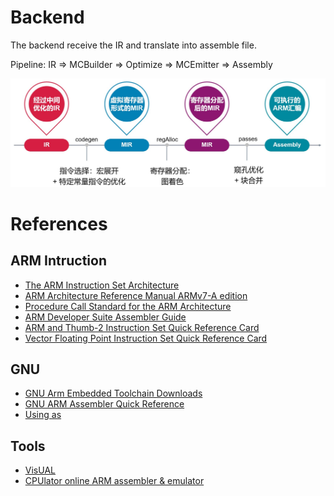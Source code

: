 # Backend

The backend receive the IR and translate into assemble file.

Pipeline: IR => MCBuilder => Optimize => MCEmitter => Assembly

![pipeline of backend](../../doc/image/pipeline_of_backend.jpg)

# References

## ARM Intruction

- [The ARM Instruction Set Architecture](https://github.com/jiweixing/build-a-compiler-within-30-days/blob/master/ARM/Arm_EE382N_4.pdf)
- [ARM Architecture Reference Manual ARMv7-A edition](https://developer.arm.com/documentation/ddi0406/latest/)
- [Procedure Call Standard for the ARM Architecture](https://web.eecs.umich.edu/~prabal/teaching/resources/eecs373/ARM-AAPCS-EABI-v2.08.pdf)
- [ARM Developer Suite Assembler Guide](https://developer.arm.com/documentation/dui0068/b/)
- [ARM and Thumb-2 Instruction Set Quick Reference Card](https://developer.arm.com/documentation/qrc0001/m)
- [Vector Floating Point Instruction Set Quick Reference Card](https://developer.arm.com/documentation/qrc0007/e/)

## GNU

- [GNU Arm Embedded Toolchain Downloads](https://developer.arm.com/downloads/-/gnu-rm)
- [GNU ARM Assembler Quick Reference](https://www.yumpu.com/en/document/view/34963142/gnu-arm-assembler-quick-reference-bel)
- [Using as](http://microelectronics.esa.int/erc32/doc/as.pdf)

## Tools

- [VisUAL](https://salmanarif.bitbucket.io/visual/index.html)
- [CPUlator online ARM assembler & emulator](https://cpulator.01xz.net/?sys=arm)